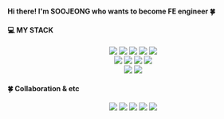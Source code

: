 <!-- ### Hi there 👋 -->

<h4>Hi there! I'm SOOJEONG who wants to become FE engineer 🍀</h4>

#### 💻 MY STACK

<div align="center">
  <img src="https://img.shields.io/badge/JavaScript-F7DF1E?style=for-the-badge&logo=JavaScript&logoColor=white">
  <img src="https://img.shields.io/badge/TypeScript-3178C6?style=for-the-badge&logo=TypeScript&logoColor=white">
  <img src="https://img.shields.io/badge/React-61DAFB?style=for-the-badge&logo=React&logoColor=white">
  <img src="https://img.shields.io/badge/Next.Js-000000.svg?&style=for-the-badge&logo=Next.Js&logoColor=white">
  <img src="https://img.shields.io/badge/Node.js-339933?style=for-the-badge&logo=Node.Js&logoColor=white">
  </br>
  <img src="https://img.shields.io/badge/Axios-5A29E4.svg?&style=for-the-badge&logo=Axios&logoColor=white">
  <img src="https://img.shields.io/badge/Redux-764ABC.svg?&style=for-the-badge&logo=Redux&logoColor=white">
  <img src="https://img.shields.io/badge/Styledcomponents-DB7093.svg?&style=for-the-badge&logo=styled-components&logoColor=white">
  <img src="https://img.shields.io/badge/SASS-cc6699.svg?&style=for-the-badge&logo=sass&logoColor=white">
  <br />
  <img src="https://img.shields.io/badge/SQLite-003B57?style=for-the-badge&logo=SQLite&logoColor=white">
  <img src="https://img.shields.io/badge/Python-3776AB?style=for-the-badge&logo=Python&logoColor=white">
</div>

#### 🍀 Collaboration & etc
<div align="center">
  <img src="https://img.shields.io/badge/Git-F05032?style=for-the-badge&logo=Git&logoColor=white">
  <img src="https://img.shields.io/badge/GitHub-181717?style=for-the-badge&logo=GitHub&logoColor=white">
  <img src="https://img.shields.io/badge/Jira-0052CC?style=for-the-badge&logo=Jira&logoColor=white">
  <img src="https://img.shields.io/badge/Slack-4a154b.svg?&style=for-the-badge&logo=Slack&logoColor=white">
  <img src="https://img.shields.io/badge/figma-%23F24E1E.svg?style=for-the-badge&logo=figma&logoColor=white">
  
</div>

<!--
**JJongsKim/JJongsKim** is a ✨ _special_ ✨ repository because its `README.md` (this file) appears on your GitHub profile.

Here are some ideas to get you started:

- 🔭 I’m currently working on ...
- 🌱 I’m currently learning ...
- 👯 I’m looking to collaborate on ...
- 🤔 I’m looking for help with ...
- 💬 Ask me about ...
- 📫 How to reach me: ...
- 😄 Pronouns: ...
- ⚡ Fun fact: ...
-->
